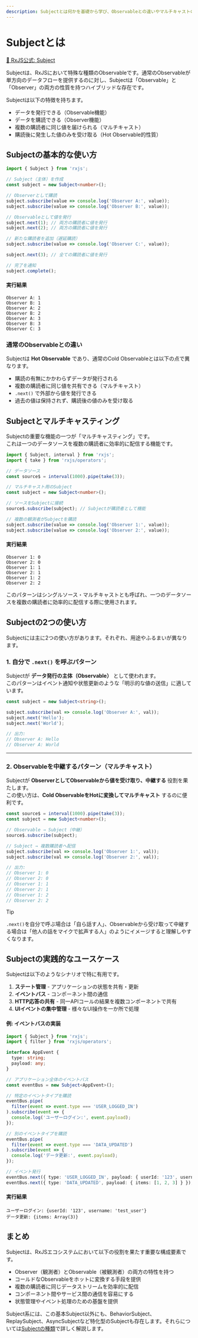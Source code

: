 ```yaml
---
description: Subjectとは何かを基礎から学び、Observableとの違いやマルチキャストの仕組み、代表的な用途についてわかりやすく解説します。
---
```


# Subjectとは

[📘 RxJS公式: Subject](https://rxjs.dev/api/index/class/Subject)

Subjectは、RxJSにおいて特殊な種類のObservableです。通常のObservableが単方向のデータフローを提供するのに対し、Subjectは「Observable」と「Observer」の両方の性質を持つハイブリッドな存在です。

Subjectは以下の特徴を持ちます。

- データを発行できる（Observable機能）
- データを購読できる（Observer機能）
- 複数の購読者に同じ値を届けられる（マルチキャスト）
- 購読後に発生した値のみを受け取る（Hot Observable的性質）


## Subjectの基本的な使い方

```ts
import { Subject } from 'rxjs';

// Subject（主体）を作成
const subject = new Subject<number>();

// Observerとして購読
subject.subscribe(value => console.log('Observer A:', value));
subject.subscribe(value => console.log('Observer B:', value));

// Observableとして値を発行
subject.next(1); // 両方の購読者に値を発行
subject.next(2); // 両方の購読者に値を発行

// 新たな購読者を追加（遅延購読）
subject.subscribe(value => console.log('Observer C:', value));

subject.next(3); // 全ての購読者に値を発行

// 完了を通知
subject.complete();
```

#### 実行結果
```
Observer A: 1
Observer B: 1
Observer A: 2
Observer B: 2
Observer A: 3
Observer B: 3
Observer C: 3
```

### 通常のObservableとの違い

Subjectは **Hot Observable** であり、通常のCold Observableとは以下の点で異なります。

- 購読の有無にかかわらずデータが発行される
- 複数の購読者に同じ値を共有できる（マルチキャスト）
- `.next()` で外部から値を発行できる
- 過去の値は保持されず、購読後の値のみを受け取る


## Subjectとマルチキャスティング

Subjectの重要な機能の一つが「マルチキャスティング」です。  
これは一つのデータソースを複数の購読者に効率的に配信する機能です。

```ts
import { Subject, interval } from 'rxjs';
import { take } from 'rxjs/operators';

// データソース
const source$ = interval(1000).pipe(take(3));

// マルチキャスト用のSubject
const subject = new Subject<number>();

// ソースをSubjectに接続
source$.subscribe(subject); // Subjectが購読者として機能

// 複数の観測者がSubjectを購読
subject.subscribe(value => console.log('Observer 1:', value));
subject.subscribe(value => console.log('Observer 2:', value));
```

#### 実行結果
```
Observer 1: 0
Observer 2: 0
Observer 1: 1
Observer 2: 1
Observer 1: 2
Observer 2: 2
```

このパターンはシングルソース・マルチキャストとも呼ばれ、一つのデータソースを複数の購読者に効率的に配信する際に使用されます。


## Subjectの2つの使い方

Subjectには主に2つの使い方があります。それぞれ、用途やふるまいが異なります。

### 1. 自分で `.next()` を呼ぶパターン

Subjectが **データ発行の主体（Observable）** として使われます。  
このパターンはイベント通知や状態更新のような「明示的な値の送信」に適しています。

```ts
const subject = new Subject<string>();

subject.subscribe(val => console.log('Observer A:', val));
subject.next('Hello');
subject.next('World');

// 出力:
// Observer A: Hello  
// Observer A: World
```

---

### 2. Observableを中継するパターン（マルチキャスト）

Subjectが **ObserverとしてObservableから値を受け取り、中継する** 役割を果たします。  
この使い方は、**Cold ObservableをHotに変換してマルチキャスト** するのに便利です。

```ts
const source$ = interval(1000).pipe(take(3));
const subject = new Subject<number>();

// Observable → Subject（中継）
source$.subscribe(subject);

// Subject → 複数購読者へ配信
subject.subscribe(val => console.log('Observer 1:', val));
subject.subscribe(val => console.log('Observer 2:', val));

// 出力:
// Observer 1: 0  
// Observer 2: 0  
// Observer 1: 1  
// Observer 2: 1  
// Observer 1: 2  
// Observer 2: 2
```



> [!TIP]
> `.next()`を自分で呼ぶ場合は「自ら話す人」、Observableから受け取って中継する場合は「他人の話をマイクで拡声する人」のようにイメージすると理解しやすくなります。


## Subjectの実践的なユースケース

Subjectは以下のようなシナリオで特に有用です。

1. **ステート管理** - アプリケーションの状態を共有・更新
2. **イベントバス** - コンポーネント間の通信
3. **HTTP応答の共有** - 同一APIコールの結果を複数コンポーネントで共有
4. **UIイベントの集中管理** - 様々なUI操作を一か所で処理

#### 例: イベントバスの実装
```ts
import { Subject } from 'rxjs';
import { filter } from 'rxjs/operators';

interface AppEvent {
  type: string;
  payload: any;
}

// アプリケーション全体のイベントバス
const eventBus = new Subject<AppEvent>();

// 特定のイベントタイプを購読
eventBus.pipe(
  filter(event => event.type === 'USER_LOGGED_IN')
).subscribe(event => {
  console.log('ユーザーログイン:', event.payload);
});

// 別のイベントタイプを購読
eventBus.pipe(
  filter(event => event.type === 'DATA_UPDATED')
).subscribe(event => {
  console.log('データ更新:', event.payload);
});

// イベント発行
eventBus.next({ type: 'USER_LOGGED_IN', payload: { userId: '123', username: 'test_user' } });
eventBus.next({ type: 'DATA_UPDATED', payload: { items: [1, 2, 3] } });
```

#### 実行結果
```
ユーザーログイン: {userId: '123', username: 'test_user'}
データ更新: {items: Array(3)}
```

## まとめ

Subjectは、RxJSエコシステムにおいて以下の役割を果たす重要な構成要素です。

- Observer（観測者）とObservable（被観測者）の両方の特性を持つ
- コールドなObservableをホットに変換する手段を提供
- 複数の購読者に同じデータストリームを効率的に配信
- コンポーネント間やサービス間の通信を容易にする
- 状態管理やイベント処理のための基盤を提供

Subject系には、この基本Subject以外にも、BehaviorSubject、ReplaySubject、AsyncSubjectなど特化型のSubjectも存在します。それらについては[Subjectの種類](./types-of-subject.md)で詳しく解説します。